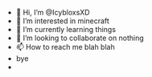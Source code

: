 - 👋 Hi, I’m @IcybloxsXD
- 👀 I’m interested in minecraft
- 🌱 I’m currently learning things
- 💞️ I’m looking to collaborate on nothing
- 📫 How to reach me blah blah
- bye
- 

<!---
IcybloxsXD/IcybloxsXD is a ✨ special ✨ repository because its `README.md` (this file) appears on your GitHub profile.
You can click the Preview link to take a look at your changes.
--->
